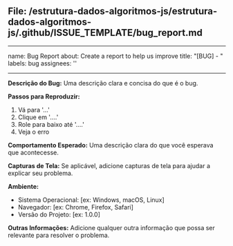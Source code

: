 ## File: /estrutura-dados-algoritmos-js/estrutura-dados-algoritmos-js/.github/ISSUE_TEMPLATE/bug_report.md

---
name: Bug Report
about: Create a report to help us improve
title: "[BUG] - "
labels: bug
assignees: ''

---

**Descrição do Bug:**
Uma descrição clara e concisa do que é o bug.

**Passos para Reproduzir:**
1. Vá para '...'
2. Clique em '....'
3. Role para baixo até '....'
4. Veja o erro

**Comportamento Esperado:**
Uma descrição clara do que você esperava que acontecesse.

**Capturas de Tela:**
Se aplicável, adicione capturas de tela para ajudar a explicar seu problema.

**Ambiente:**
- Sistema Operacional: [ex: Windows, macOS, Linux]
- Navegador: [ex: Chrome, Firefox, Safari]
- Versão do Projeto: [ex: 1.0.0]

**Outras Informações:**
Adicione qualquer outra informação que possa ser relevante para resolver o problema.